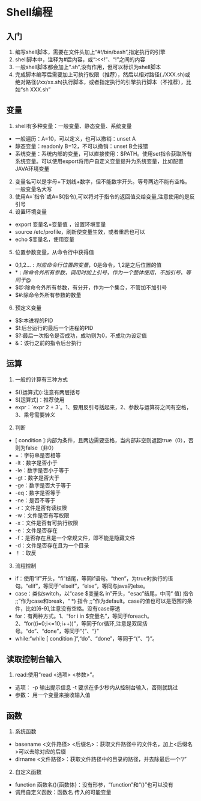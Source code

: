 # Shell编程
## 入门
1. 编写shell脚本，需要在文件头加上“#!/bin/bash”,指定执行的引擎
2. shell脚本中，注释为#后内容，或“:<<!”、“!”之间的内容
3. 一般shell脚本都会加上“.sh”,没有作用，但可以标识为shell脚本
4. 完成脚本编写后需要加上可执行权限（推荐），然后以相对路径(./XXX.sh)或绝对路径(/xx/xx.sh)执行脚本，或者指定执行的引擎执行脚本（不推荐），比如“sh XXX.sh”
## 变量
1. shell有多种变量：一般变量、静态变量、系统变量
 - 一般遍历：A=10，可以定义，也可以撤销：unset A
 - 静态变量：readonly B=12，不可以撤销：unset B会报错
 - 系统变量：系统内部的变量，可以直接使用：$PATH。使用set指令获取所有系统变量。可以使用export将用户自定义变量提升为系统变量，比如配置JAVA环境变量
2. 变量名可以是字母+下划线+数字，但不能数字开头。等号两边不能有空格。一般变量名大写
3. 使用A=\`指令\`或A=$(指令),可以将对于指令的返回值交给变量,注意使用的是反引号
4. 设置环境变量
 - export 变量名=变量值 ，设置环境变量
 - source /etc/profile，刷新使变量生效，或者重启也可以
 - echo $变量名，使用变量
5. 位置参数变量，从命令行中获得值
 - $0,$1,$2...:对应命令行位置的变量，$0是命令，$1,$2是之后位置的值
 - $*:除命令外所有参数，调用时加上引号，作为一个整体使用，不加引号，等同于$@
 - $@:除命令外所有参数，有分开，作为一个集合，不管加不加引号
 - $#:除命令外所有参数的数量
6. 预定义变量
 - $$:本进程的PID
 - $!:后台运行的最后一个进程的PID
 - $?:最后一次指令是否成功，成功则为0，不成功为设定值
 - &：该行之前的指令后台执行
## 运算
1. 一般的计算有三种方式
 - $((运算式)):注意有两层括号
 - $[运算式]：推荐使用
 - expr：\`expr 2 + 3\`。1、要用反引号括起来，2、参数与运算符之间有空格，3、乘号需要转义
2. 判断
 - \[ condition \]:内部为条件，且两边需要空格，当内部非空则返回true（0），否则为false（非0）
 - =：字符串是否相等
 - -lt：数字是否小于
 - -le：数字是否小于等于
 - -gt：数字是否大于
 - -ge：数字是否大于等于
 - -eq：数字是否等于
 - -ne：是否不等于
 - -r：文件是否有读权限
 - -w：文件是否有写权限
 - -x：文件是否有可执行权限
 - -e：文件是否存在
 - -f：是否存在且是一个常规文件，即不能是隐藏文件
 - -d：文件是否存在且为一个目录
 - ！：取反
3. 流程控制
 - if：使用“if”开头，“fi”结尾，等同if语句。“then”，为true时执行的语句。“elif”，等同于“elseif”，“else”，等同与java的else。
 - case：类似switch，以“case $变量名 in”开头，“esac”结尾，中间“ 值) 指令 ;;”作为case和break，“ *) 指令 ;;”作为default。case的值也可以是范围的条件，比如[6-9],注意没有空格。没有case穿透
 - for：有两种方式。1、“for i in $变量名”，等同于foreach。2、“for((i=0;i<=10;i++))”，等同于for循环,注意是双层括号。“do”、“done”，等同于“{”、“}”
 - while:“while \[ condition \]”,“do”、“done”，等同于“{”、“}”。
## 读取控制台输入
1. read:使用“read <选项> <参数>”。
 - 选项： -p 输出提示信息 -t 要求在多少秒内从控制台输入，否则就跳过
 - 参数： 用一个变量来接收输入值
## 函数
1. 系统函数
 - basename <文件路径> <后缀名>：获取文件路径中的文件名，加上<后缀名>可以去除对应的后缀
 - dirname <文件路径>：获取文件路径中的目录的路径，并去除最后一个“/”
2. 自定义函数
 - function 函数名(){函数体}：没有形参，“function”和“()”也可以没有
 - 调用自定义函数：函数名 传入的可能变量